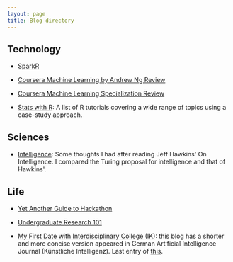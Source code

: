 ```yaml
---
layout: page
title: Blog directory
---
```


## Technology

* [SparkR](/blog/sparkR)

* [Coursera Machine Learning by Andrew Ng Review](/blog/mlReview)

* [Coursera Machine Learning Specialization Review](/blog/mlSpecOne)

* [Stats with R](/r/r_home): A list of R tutorials covering a wide range of topics using a case-study approach.

## Sciences
* [Intelligence](/research/intelligence.pdf): Some thoughts I had after reading Jeff Hawkins' On Intelligence. I compared the Turing proposal for intelligence and that of Hawkins'.

## Life 
* [Yet Another Guide to Hackathon](/blog/how_to_hackathon)

* [Undergraduate Research 101](/blog/undergraduate_research)

* [My First Date with Interdisciplinary College (IK)](/blog/2017/ik): this blog has a shorter and more concise version appeared in German Artificial Intelligence Journal (Künstliche Intelligenz). Last entry of [this](/extra/ik.pdf).

